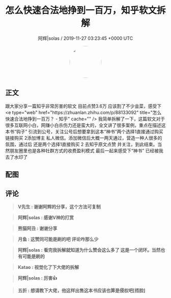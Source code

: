 <h1 align="center">怎么快速合法地挣到一百万，知乎软文拆解</h1>
<p align="center">
    <a>阿辉|solas / 2019-11-27 03:23:45 &#43;0000 UTC</a>
</p>

<div align="center">
    <img src="https://images.zsxq.com/FnsDztpOwv7f4I-VldCZFYFdVwFc?e=1590940799&amp;token=kIxbL07-8jAj8w1n4s9zv64FuZZNEATmlU_Vm6zD:rmz3z1vZuqHmnyVqLF-3PYqMy6Q=" width="100" height="100" style="border:1px solid;border-radius:50%; color:#ffffff"/>
</div>

## 正文

<div>
跟大家分享一篇知乎非常厉害的软文 目前点赞3.6万  应该割了不少韭菜，感受下&lt;e type=&#34;web&#34; href=&#34;https://zhuanlan.zhihu.com/p/88133092&#34; title=&#34;怎么快速合法地挣到一百万？ - 知乎&#34; cache=&#34;&#34; /&gt;
我简单拆解了一下，这篇软文对于很多互联网小白，网赚小白杀伤力还是蛮大的，全文讲了很多案例，重点在描述这本书“钩子” 引流到公号，关注公号后想要拿到这本“神书”两个选择1直接通过购买链接购买 2添加博主 私人微信。添加微信后大概一两天通过，营造一种人很多的氛围，通过后 还是两个选择1直接购买 2 去知乎原文点赞 并关注，到此结束。当然朋友圈里也是各种社群方式的收费盈利模式
最后一起来感受下“神书” 已经被我去了水印了
</div>

## 配图
<div class="image" align="center">

</div>

## 评论

<div align="left">
<div>

<blockquote >
<span> <strong>V先生 : 谢谢阿辉的分享，这个方法可复制 </strong></span>
</blockquote>

<blockquote >
<span> <strong>阿辉|solas : 感谢V神的打赏 </strong></span>
</blockquote>

<blockquote >
<span> <strong>熊猫阿丑 : 谢谢分享 </strong></span>
</blockquote>

<blockquote >
<span> <strong>月鱼 : 这赞同可能是刷的吧  评论咋那么少 </strong></span>
</blockquote>

<blockquote >
<span> <strong>阿辉|solas : 看完我拆解就知道为什么赞会这么多了  这是一个闭环。当然也有可能是刷的 </strong></span>
</blockquote>

<blockquote >
<span> <strong>Katao : 视觉化了下大佬的拆解 </strong></span>
</blockquote>

<blockquote >
<span> <strong>阿辉|solas : 厉害👍 </strong></span>
</blockquote>

<blockquote >
<span> <strong>五折 : 想请教下大佬，他这样出售这本书应该也算是侵权吧[捂脸] </strong></span>
</blockquote>

</div>
</div>